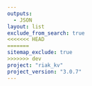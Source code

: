 ```yaml
---
outputs:
  - JSON
layout: list
exclude_from_search: true
<<<<<<< HEAD
=======
sitemap_exclude: true
>>>>>>> dev
project: "riak_kv"
project_version: "3.0.7"
---
```



